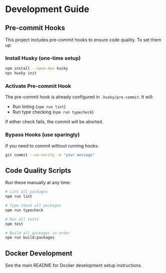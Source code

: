 # Development Guide

## Pre-commit Hooks

This project includes pre-commit hooks to ensure code quality. To set them up:

### Install Husky (one-time setup)

```bash
npm install --save-dev husky
npx husky init
```

### Activate Pre-commit Hook

The pre-commit hook is already configured in `.husky/pre-commit`. It will:
- Run linting (`npm run lint`)
- Run type checking (`npm run typecheck`)

If either check fails, the commit will be aborted.

### Bypass Hooks (use sparingly)

If you need to commit without running hooks:
```bash
git commit --no-verify -m "your message"
```

## Code Quality Scripts

Run these manually at any time:

```bash
# Lint all packages
npm run lint

# Type check all packages  
npm run typecheck

# Run all tests
npm test

# Build all packages in order
npm run build:packages
```

## Docker Development

See the main README for Docker development setup instructions.